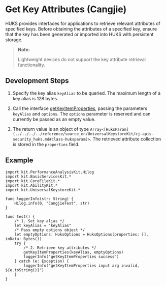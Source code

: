 # Get Key Attributes (Cangjie)

HUKS provides interfaces for applications to retrieve relevant attributes of specified keys. Before obtaining the attributes of a specified key, ensure that the key has been generated or imported into HUKS with persistent storage.

> **Note:**
>
> Lightweight devices do not support the key attribute retrieval functionality.

## Development Steps

1. Specify the key alias `keyAlias` to be queried. The maximum length of a key alias is 128 bytes.

2. Call the interface [getKeyItemProperties](../../../../reference/source_en/UniversalKeystoreKit/cj-apis-security_huks.md#func-getkeyitempropertiesstring-huksoptions), passing the parameters `keyAlias` and `options`. The `options` parameter is reserved and can currently be passed as an empty value.

3. The return value is an object of type `Array<[HuksParam](../../../../reference/source_en/UniversalKeystoreKit/cj-apis-security_huks.md#class-huksparam)>`. The retrieved attribute collection is stored in the `properties` field.

## Example

<!-- compile -->

```cangjie
import kit.PerformanceAnalysisKit.Hilog
import kit.BasicServicesKit.*
import kit.CoreFileKit.*
import kit.AbilityKit.*
import kit.UniversalKeystoreKit.*

func loggerInfo(str: String) {
    Hilog.info(0, "CangjieTest", str)
}

func test() {
    /* 1. Set key alias */
    let keyAlias = "keyAlias"
    /* Pass empty options object */
    let emptyOptions: HuksOptions = HuksOptions(properties: [], inData: Bytes())
    try {
        /* 2. Retrieve key attributes */
        getKeyItemProperties(keyAlias, emptyOptions)
        loggerInfo("getKeyItemProperties success")
    } catch (e: Exception) {
        loggerInfo("getKeyItemProperties input arg invalid, ${e.toString()}")
    }
}
```